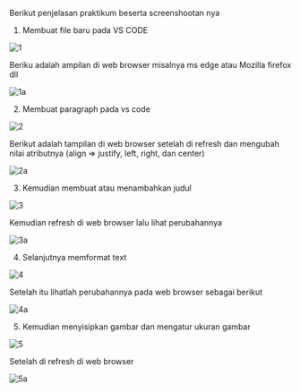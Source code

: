Berikut penjelasan praktikum beserta screenshootan nya 

1.	Membuat file baru pada VS CODE 

![1](https://user-images.githubusercontent.com/56242226/113467799-9ced2500-946f-11eb-9a80-9a8b4ba50fdc.PNG)

Beriku adalah ampilan di web browser misalnya ms edge atau Mozilla firefox dll

![1a](https://user-images.githubusercontent.com/56242226/113468550-f73ab580-9470-11eb-943d-201fabfe9dab.PNG)

2.	Membuat paragraph pada vs code 

![2](https://user-images.githubusercontent.com/56242226/113468916-7fba5580-9473-11eb-9e39-a8a4278a7ab9.PNG)

Berikut adalah tampilan di web browser setelah di refresh dan mengubah nilai atributnya (align => justify, left, right, dan center)

![2a](https://user-images.githubusercontent.com/56242226/113468952-cd36c280-9473-11eb-97c9-dfc72b798a4e.PNG)

3. Kemudian membuat atau menambahkan judul 
 
![3](https://user-images.githubusercontent.com/56242226/113469040-8eedd300-9474-11eb-8eba-e4d0e75dac13.PNG)

Kemudian refresh di web browser lalu lihat perubahannya 

![3a](https://user-images.githubusercontent.com/56242226/113469105-1c312780-9475-11eb-868e-89596d5c830c.PNG)

4.	Selanjutnya memformat text 

![4](https://user-images.githubusercontent.com/56242226/113469142-7b8f3780-9475-11eb-9e88-2e4085f230cc.PNG)

Setelah itu lihatlah perubahannya pada web browser sebagai berikut 

![4a](https://user-images.githubusercontent.com/56242226/113469211-1851d500-9476-11eb-94e5-ab6204230531.PNG)

5.	Kemudian menyisipkan gambar dan mengatur ukuran gambar 

![5](https://user-images.githubusercontent.com/56242226/113469260-72529a80-9476-11eb-81a1-cada0475b70b.PNG)

Setelah di refresh di web browser 

![5a](https://user-images.githubusercontent.com/56242226/113469322-df663000-9476-11eb-9d21-9b8cf4648640.PNG)











